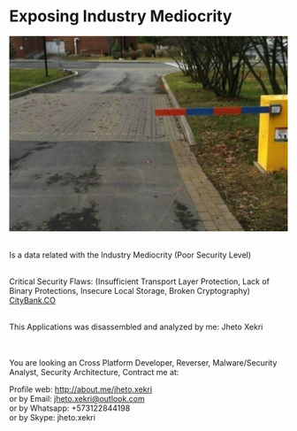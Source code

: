 Exposing Industry Mediocrity
============================

![Exposing Industry Mediocrity](bgr.jpeg)

<br>Is a data related with the Industry Mediocrity (Poor Security Level)

<br>Critical Security Flaws: (Insufficient Transport Layer Protection, Lack of Binary Protections, Insecure Local Storage, Broken Cryptography)
[CityBank.CO](https://github.com/JhetoX/ExposingIndustryMediocrity/blob/master/com.citi.mobile.co/Information.md)<br/>

<br>This Applications was disassembled and analyzed by me: Jheto Xekri<br><br>

<br>You are looking an Cross Platform Developer, Reverser, Malware/Security Analyst, Security Architecture, Contract me at:<br>

Profile web: http://about.me/jheto.xekri<br>
or by Email: jheto.xekri@outlook.com<br>
or by Whatsapp: +573122844198<br>
or by Skype: jheto.xekri
